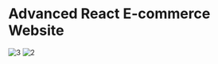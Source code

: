 # Advanced React E-commerce Website 
 
 ![3](https://github.com/mdalmamunit427/advanced-reactjs-ecommerce-website-starter-files/assets/96342744/f3fde457-2d85-4028-be96-807a77fcc2ca)
![2](https://github.com/mdalmamunit427/advanced-reactjs-ecommerce-website-starter-files/assets/96342744/272959ce-e284-4b38-8963-e8b9275ac3cc)
